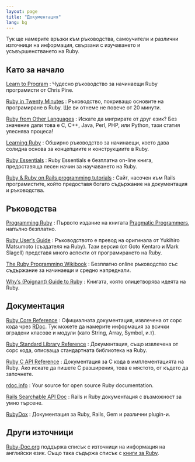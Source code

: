 ```yaml
---
layout: page
title: "Документация"
lang: bg
---
```


Тук ще намерите връзки към ръководства, самоучители и различни източници
на информация, свързани с изучаването и усъвършенстването на Ruby.

## Като за начало

[Learn to Program][1]
: Чудесно ръководство за начинаещи Ruby програмисти от Chris Pine.

[Ruby in Twenty Minutes](/bg/documentation/quickstart/)
: Ръководство, покриващо основите на програмиране в Ruby. Ще ви отнеме
  не повече от 20 минути.

[Ruby from Other Languages](/bg/documentation/ruby-from-other-languages/)
: Искате да мигрирате от друг език? Без значение дали това е C, C++,
  Java, Perl, PHP, или Python, тази статия улеснява процеса!

[Learning Ruby][2]
: Обширно ръководство за начинаещи, което дава солидна основа за
  концепциите и конструкциите в Ruby.

[Ruby Essentials][3]
: Ruby Essentials е безплатна on-line книга, предоставяща лесен начин за
  научаването на Ruby.

[Ruby &amp; Ruby on Rails programming tutorials][4]
: Сайт, насочен към Rails програмистите, който предоставя богато
  съдържание на документация и ръководства.

## Ръководства

[Programming Ruby][5]
: Първото издание на книгата [Pragmatic Programmers][6], напълно
  безплатно.

[Ruby User’s Guide][7]
: Ръководството е превод на оригинала от Yukihiro Matsumoto (създателя
  на Ruby). Тази версия (от Goto Kentaro и Mark Slagell) представя много
  аспекти от програмирането на Ruby.

[The Ruby Programming Wikibook][8]
: Безплатно online ръководство със съдържание за начинаещи и средно
  напреднали.

[Why’s (Poignant) Guide to Ruby][9]
: Книгата, която олицетворява идеята на Ruby.

## Документация

[Ruby Core Reference][10]
: Официалната документация, извлечена от сорс кода чрез [RDoc][11]. Тук
  можете да намерите информация за всички вградени класове и модули
  (като String, Array, Symbol, и.т).

[Ruby Standard Library Reference][12]
: Документация, също извлечена от сорс кода, описваща стандартната
  библиотека на Ruby.

[Ruby C API Reference][13]
: Документация за C кода в имплементацията на Ruby. Ако искате да пишете
  C разширения, това е мястото, от където да започнете.

[rdoc.info][14]
: Your source for open source Ruby documentation.

[Rails Searchable API Doc][15]
: Rails и Ruby документация с възможност за умно търсене.

[RubyDox][16]
: Документация за Ruby, Rails, Gem и различни plugin-и.

## Други източници

[Ruby-Doc.org][17] поддържа списък с източници на информация на
английски език. Също така съдържа списък с [книги за Ruby][18].



[1]: http://pine.fm/LearnToProgram/
[2]: http://rubylearning.com/
[3]: http://www.techotopia.com/index.php/Ruby_Essentials
[4]: http://www.meshplex.org/wiki/Ruby/Ruby_on_Rails_programming_tutorials
[5]: http://www.ruby-doc.org/docs/ProgrammingRuby/
[6]: http://pragmaticprogrammer.com/titles/ruby/index.html
[7]: http://www.rubyist.net/~slagell/ruby/
[8]: http://en.wikibooks.org/wiki/Ruby_programming_language
[9]: http://mislav.uniqpath.com/poignant-guide/
[10]: http://www.ruby-doc.org/core
[11]: http://rdoc.sourceforge.net
[12]: http://www.ruby-doc.org/stdlib
[13]: http://www.ruby-doc.org/doxygen/current/
[14]: http://rdoc.info/
[15]: http://railsapi.com/
[16]: http://www.rubydox.net/
[17]: http://ruby-doc.org
[18]: http://www.ruby-doc.org/bookstore
